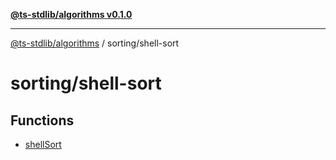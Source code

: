 [**@ts-stdlib/algorithms v0.1.0**](../../README.md)

***

[@ts-stdlib/algorithms](../../README.md) / sorting/shell-sort

# sorting/shell-sort

## Functions

- [shellSort](functions/shellSort.md)
